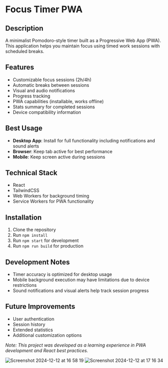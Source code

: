 # Focus Timer PWA

## Description
A minimalist Pomodoro-style timer built as a Progressive Web App (PWA). This application helps you maintain focus using timed work sessions with scheduled breaks.

## Features
* Customizable focus sessions (2h/4h)
* Automatic breaks between sessions
* Visual and audio notifications
* Progress tracking
* PWA capabilities (installable, works offline)
* Stats summary for completed sessions
* Device compatibility information

## Best Usage
* **Desktop App**: Install for full functionality including notifications and sound alerts
* **Browser**: Keep tab active for best performance
* **Mobile**: Keep screen active during sessions

## Technical Stack
* React
* TailwindCSS
* Web Workers for background timing
* Service Workers for PWA functionality

## Installation
1. Clone the repository
2. Run `npm install`
3. Run `npm start` for development
4. Run `npm run build` for production

## Development Notes
* Timer accuracy is optimized for desktop usage
* Mobile background execution may have limitations due to device restrictions
* Sound notifications and visual alerts help track session progress

## Future Improvements
* User authentication
* Session history
* Extended statistics
* Additional customization options

*Note: This project was developed as a learning experience in PWA development and React best practices.*

![Screenshot 2024-12-12 at 16 58 19](https://github.com/user-attachments/assets/f4247d5c-f2e5-48bc-9383-7a83d0705600)
![Screenshot 2024-12-12 at 17 16 34](https://github.com/user-attachments/assets/2fe05d35-c3a5-47bf-bedc-59c80d68a280)




